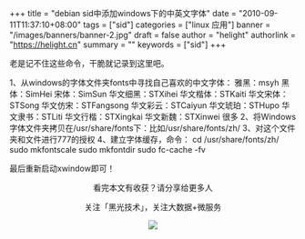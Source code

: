 +++
title = "debian sid中添加windows下的中英文字体"
date = "2010-09-11T11:37:10+08:00"
tags = ["sid"]
categories = ["linux 应用"]
banner = "/images/banners/banner-2.jpg"
draft = false
author = "helight"
authorlink = "https://helight.cn"
summary = ""
keywords = ["sid"]
+++

老是记不住这些命令，干脆就记录到这里吧。
<!--more-->
1、从windows的字体文件夹fonts中寻找自己喜欢的中文字体：
雅黑：msyh
黑体：SimHei
宋体：SimSun
华文细黑：STXihei
华文楷体：STKaiti
华文宋体：STSong
华文仿宋：STFangsong
华文彩云：STCaiyun
华文琥珀：STHupo
华文隶书：STLiti
华文行楷：STXingkai
华文新魏：STXinwei
很多
2、将Windows字体文件夹拷贝在/usr/share/fonts下：比如/usr/share/fonts/zh/
3、对这个文件夹和文件进行777的授权
4、建立字体缓存，命令：
cd /usr/share/fonts/zh/
sudo mkfontscale
sudo mkfontdir
sudo fc-cache -fv

最后重新启动xwindow即可！

<center>
看完本文有收获？请分享给更多人<br>

关注「黑光技术」，关注大数据+微服务<br>

![](/images/qrcode_helight_tech.jpg)
</center>
